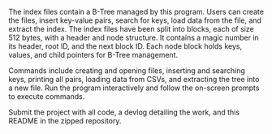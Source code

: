 The index files contain a B-Tree managed by this program. Users can create the files, insert key-value pairs, search for keys, load data from the file, and extract the index. The index files have been split into blocks, each of size 512 bytes, with a header and node structure. It contains a magic number in its header, root ID, and the next block ID. Each node block holds keys, values, and child pointers for B-Tree management.

Commands include creating and opening files, inserting and searching keys, printing all pairs, loading data from CSVs, and extracting the tree into a new file. Run the program interactively and follow the on-screen prompts to execute commands.

Submit the project with all code, a devlog detailing the work, and this README in the zipped repository.
